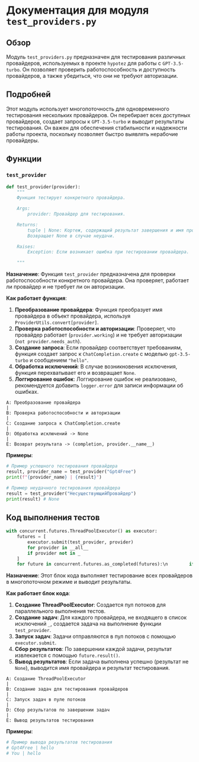 # Документация для модуля `test_providers.py`

## Обзор

Модуль `test_providers.py` предназначен для тестирования различных провайдеров, используемых в проекте `hypotez` для работы с `GPT-3.5-turbo`. Он позволяет проверить работоспособность и доступность провайдеров, а также убедиться, что они не требуют авторизации.

## Подробней

Этот модуль использует многопоточность для одновременного тестирования нескольких провайдеров. Он перебирает всех доступных провайдеров, создает запросы к `GPT-3.5-turbo` и выводит результаты тестирования. Он важен для обеспечения стабильности и надежности работы проекта, поскольку позволяет быстро выявлять нерабочие провайдеры.

## Функции

### `test_provider`

```python
def test_provider(provider):
    """
    Функция тестирует конкретного провайдера.

    Args:
        provider: Провайдер для тестирования.

    Returns:
        tuple | None: Кортеж, содержащий результат завершения и имя провайдера, в случае успеха.
        Возвращает None в случае неудачи.

    Raises:
        Exception: Если возникает ошибка при тестировании провайдера.

    """
```

**Назначение**:
Функция `test_provider` предназначена для проверки работоспособности конкретного провайдера. Она проверяет, работает ли провайдер и не требует ли он авторизации.

**Как работает функция**:

1.  **Преобразование провайдера**: Функция преобразует имя провайдера в объект провайдера, используя `ProviderUtils.convert[provider]`.
2.  **Проверка работоспособности и авторизации**: Проверяет, что провайдер работает (`provider.working`) и не требует авторизации (`not provider.needs_auth`).
3.  **Создание запроса**: Если провайдер соответствует требованиям, функция создает запрос к `ChatCompletion.create` с моделью `gpt-3.5-turbo` и сообщением `"hello"`.
4.  **Обработка исключений**: В случае возникновения исключения, функция перехватывает его и возвращает `None`.
5.  **Логгирование ошибок**: Логгирование ошибок не реализовано, рекомендуется добавить `logger.error` для записи информации об ошибках.

```
A: Преобразование провайдера
|
B: Проверка работоспособности и авторизации
|
C: Создание запроса к ChatCompletion.create
|
D: Обработка исключений -> None
|
E: Возврат результата -> (completion, provider.__name__)
```

**Примеры**:

```python
# Пример успешного тестирования провайдера
result, provider_name = test_provider("Gpt4Free")
print(f"{provider_name} | {result}")

# Пример неудачного тестирования провайдера
result = test_provider("НесуществующийПровайдер")
print(result) # None
```

## Код выполнения тестов

```python
with concurrent.futures.ThreadPoolExecutor() as executor:
    futures = [
        executor.submit(test_provider, provider)
        for provider in __all__
        if provider not in _
    ]
    for future in concurrent.futures.as_completed(futures):\n        if result := future.result():\n            print(f\'{result[1]} | {result[0]}\')
```

**Назначение**:
Этот блок кода выполняет тестирование всех провайдеров в многопоточном режиме и выводит результаты.

**Как работает блок кода**:

1.  **Создание ThreadPoolExecutor**: Создается пул потоков для параллельного выполнения тестов.
2.  **Создание задач**: Для каждого провайдера, не входящего в список исключений `_`, создается задача на выполнение функции `test_provider`.
3.  **Запуск задач**: Задачи отправляются в пул потоков с помощью `executor.submit`.
4.  **Сбор результатов**: По завершении каждой задачи, результат извлекается с помощью `future.result()`.
5.  **Вывод результатов**: Если задача выполнена успешно (результат не `None`), выводится имя провайдера и результат тестирования.

```
A: Создание ThreadPoolExecutor
|
B: Создание задач для тестирования провайдеров
|
C: Запуск задач в пуле потоков
|
D: Сбор результатов по завершении задач
|
E: Вывод результатов тестирования
```

**Примеры**:

```python
# Пример вывода результатов тестирования
# Gpt4Free | hello
# You | hello